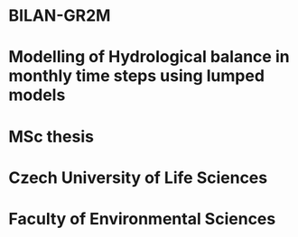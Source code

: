 # BILAN-GR2M
# Modelling of Hydrological balance in monthly time steps using lumped models
# MSc thesis
# Czech University of Life Sciences
# Faculty of Environmental Sciences
